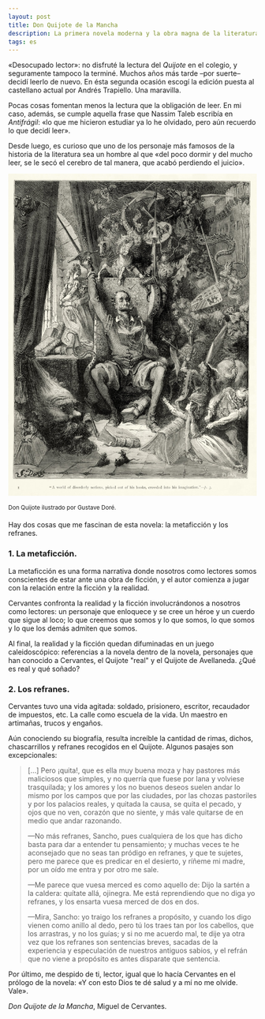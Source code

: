 ```yaml
---
layout: post
title: Don Quijote de la Mancha
description: La primera novela moderna y la obra magna de la literatura.
tags: es
---
```


«Desocupado lector»: no disfruté la lectura del *Quijote* en el colegio, y
seguramente tampoco la terminé.  Muchos años más tarde –por suerte– decidí
leerlo de nuevo. En ésta segunda ocasión escogí la edición puesta al castellano
actual por Andrés Trapiello. Una maravilla.

Pocas cosas fomentan menos la lectura que la obligación de leer. En mi caso, además,
se cumple aquella frase que Nassim Taleb escribía en *Antifrágil*: «lo que
me hicieron estudiar ya lo he olvidado, pero aún recuerdo lo que decidí leer».

Desde luego, es curioso que uno de los personaje más famosos de la
historia de la literatura sea un hombre al que «del poco dormir y del mucho leer,
se le secó el cerebro de tal manera, que acabó perdiendo el juicio».

![Don Quijote][1]

<sup>Don Quijote ilustrado por Gustave Doré.</sup>

Hay dos cosas que me fascinan de esta novela: la metaficción y los refranes.


### 1. La metaficción.

La metaficción es una forma narrativa donde nosotros como lectores somos
conscientes de estar ante una obra de ficción, y el autor comienza a jugar con
la relación entre la ficción y la realidad.

Cervantes confronta la realidad y la ficción involucrándonos a nosotros como
lectores: un personaje que enloquece y se cree un héroe y un cuerdo que
sigue al loco; lo que creemos que somos y lo que somos, lo que somos y lo que
los demás admiten que somos.

Al final, la realidad y la ficción quedan difuminadas en un juego
caleidoscópico: referencias a la novela dentro de la novela, personajes que han
conocido a Cervantes, el Quijote "real" y el Quijote de Avellaneda. ¿Qué es
real y qué soñado?


### 2. Los refranes.

Cervantes tuvo una vida agitada: soldado, prisionero, escritor, recaudador de
impuestos, etc. La calle como escuela de la vida. Un maestro en artimañas, trucos
y engaños.

Aún conociendo su biografía, resulta increíble la cantidad de rimas, dichos,
chascarrillos y refranes recogidos en el Quijote. Algunos pasajes son
excepcionales:

> [...] Pero ¡quita!, que es ella muy buena moza y hay pastores más maliciosos
> que simples, y no querría que fuese por lana y volviese trasquilada; y los
> amores y los no buenos deseos suelen andar lo mismo por los campos que por las
> ciudades, por las chozas pastoriles y por los palacios reales, y quitada la
> causa, se quita el pecado, y ojos que no ven, corazón que no siente, y más vale
> quitarse de en medio que andar razonando.
>
> —No más refranes, Sancho, pues cualquiera de los que has dicho basta para dar a
> entender tu pensamiento; y muchas veces te he aconsejado que no seas tan
> pródigo en refranes, y que te sujetes, pero me parece que es predicar en el
> desierto, y ríñeme mi madre, por un oído me entra y por otro me sale.
>
> —Me parece que vuesa merced es como aquello de: Dijo la sartén a la caldera:
> quítate allá, ojinegra. Me está reprendiendo que no diga yo refranes, y los
> ensarta vuesa merced de dos en dos.
>
> —Mira, Sancho: yo traigo los refranes a propósito, y cuando los digo vienen
> como anillo al dedo, pero tú los traes tan por los cabellos, que los arrastras,
> y no los guías; y si no me acuerdo mal, te dije ya otra vez que los refranes
> son sentencias breves, sacadas de la experiencia y especulación de nuestros
> antiguos sabios, y el refrán que no viene a propósito es antes disparate que
> sentencia.

Por último, me despido de ti, lector, igual que lo hacía Cervantes en el prólogo
de la novela: «Y con esto Dios te dé salud y a mí no me olvide. Vale».

*Don Quijote de la Mancha*, Miguel de Cervantes.


[1]: /assets/images/posts/don-quixote.jpg
